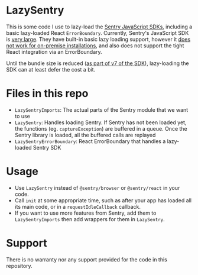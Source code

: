 # LazySentry

This is some code I use to lazy-load the [Sentry JavaScript SDKs](https://github.com/getsentry/sentry-javascript/), including a basic lazy-loaded React `ErrorBoundary`. Currently, Sentry's JavaScript SDK is [very large](https://github.com/getsentry/sentry-javascript/issues/2707). They have built-in basic lazy loading support, however it [does not work for on-premise installations](https://github.com/getsentry/sentry/issues/22715), and also does not support the tight React integration via an ErrorBoundary.

Until the bundle size is reduced ([as part of v7 of the SDK](https://github.com/getsentry/sentry-javascript/issues/2817)), lazy-loading the SDK can at least defer the cost a bit.

# Files in this repo

- `LazySentryImports`: The actual parts of the Sentry module that we want to use
- `LazySentry`: Handles loading Sentry. If Sentry has not been loaded yet, the functions (eg. `captureException`) are buffered in a queue. Once the Sentry library is loaded, all the buffered calls are replayed
- `LazySentryErrorBoundary`: React ErrorBoundary that handles a lazy-loaded Sentry SDK

# Usage

- Use `LazySentry` instead of `@sentry/browser` or `@sentry/react` in your code.
- Call `init` at some appropriate time, such as after your app has loaded all its main code, or in a `requestIdleCallback` callback.
- If you want to use more features from Sentry, add them to `LazySentryImports` then add wrappers for them in `LazySentry`.

# Support

There is no warranty nor any support provided for the code in this repository.
